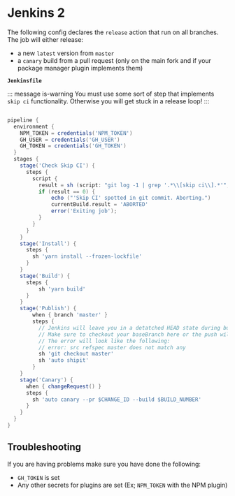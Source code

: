 # Jenkins 2

The following config declares the `release` action that run on all branches. The job will either release:

- a new `latest` version from `master`
- a `canary` build from a pull request (only on the main fork and if your package manager plugin implements them)

**`Jenkinsfile`**

::: message is-warning
You must use some sort of step that implements `skip ci` functionality. Otherwise you will get stuck in a release loop!
:::

```groovy

pipeline {
  environment {
    NPM_TOKEN = credentials('NPM_TOKEN')
    GH_USER = credentials('GH_USER')
    GH_TOKEN = credentials('GH_TOKEN')
  }
  stages {
    stage('Check Skip CI') {
      steps {
        script {
          result = sh (script: "git log -1 | grep '.*\\[skip ci\\].*'", returnStatus: true)
          if (result == 0) {
              echo ("'Skip CI' spotted in git commit. Aborting.")
              currentBuild.result = 'ABORTED'
              error('Exiting job');
          }
        }
      }
    }
    stage('Install') {
      steps {
        sh 'yarn install --frozen-lockfile'
      }
    }
    stage('Build') {
      steps {
          sh 'yarn build'
      }
    }
    stage('Publish') {
        when { branch 'master' }
        steps {
          // Jenkins will leave you in a detatched HEAD state during builds
          // Make sure to checkout your baseBranch here or the push will fail!
          // The error will look like the following:
          // error: src refspec master does not match any
          sh 'git checkout master'
          sh 'auto shipit'
        }
    }
    stage('Canary') {
      when { changeRequest() }
      steps {
        sh 'auto canary --pr $CHANGE_ID --build $BUILD_NUMBER'
      }
    }
  }
}
```

## Troubleshooting

If you are having problems make sure you have done the following:

- `GH_TOKEN` is set
- Any other secrets for plugins are set (Ex; `NPM_TOKEN` with the NPM plugin)
